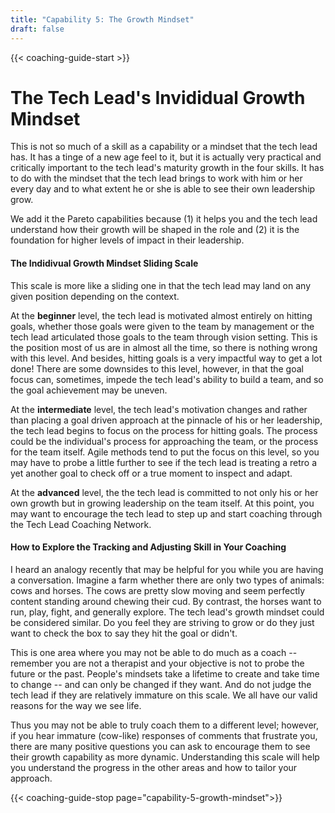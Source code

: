 ```yaml
---
title: "Capability 5: The Growth Mindset"
draft: false
---
```


{{< coaching-guide-start >}}

# The Tech Lead's Invididual Growth Mindset

This is not so much of a skill as a capability or a mindset that the tech lead has. It has a tinge of a new age feel to it, but it is actually very practical and critically important to the tech lead's maturity growth in the four skills. It has to do with the mindset that the tech lead brings to work with him or her every day and to what extent he or she is able to see their own leadership grow. 

We add it the Pareto capabilities because (1) it helps you and the tech lead understand how their growth will be shaped in the role and (2) it is the foundation for higher levels of impact in their leadership.

#### The Indidivual Growth Mindset Sliding Scale

This scale is more like a sliding one in that the tech lead may land on any given position depending on the context.

At the **beginner** level, the tech lead is motivated almost entirely on hitting goals, whether those goals were given to the team by management or the tech lead articulated those goals to the team through vision setting. This is the position most of us are in almost all the time, so there is nothing wrong with this level. And besides, hitting goals is a very impactful way to get a lot done! There are some downsides to this level, however, in that the goal focus can, sometimes, impede the tech lead's ability to build a team, and so the goal achievement may be uneven.

At the **intermediate** level, the tech lead's motivation changes and rather than placing a goal driven approach at the pinnacle of his or her leadership, the tech lead begins to focus on the process for hitting goals. The process could be the individual's process for approaching the team, or the process for the team itself. Agile methods tend to put the focus on this level, so you may have to probe a little further to see if the tech lead is treating a retro a yet another goal to check off or a true moment to inspect and adapt.

At the **advanced** level, the the tech lead is committed to not only his or her own growth but in growing leadership on the team itself. At this point, you may want to encourage the tech lead to step up and start coaching through the Tech Lead Coaching Network.


#### How to Explore the Tracking and Adjusting Skill in Your Coaching

I heard an analogy recently that may be helpful for you while you are having a conversation. Imagine a farm whether there are only two types of animals: cows and horses. The cows are pretty slow moving and seem perfectly content standing around chewing their cud. By contrast, the horses want to run, play, fight, and generally explore. The tech lead's growth mindset could be considered similar. Do you feel they are striving to grow or do they just want to check the box to say they hit the goal or didn't.

This is one area where you may not be able to do much as a coach -- remember you are not a therapist and your objective is not to probe the future or the past. People's mindsets take a lifetime to create and take time to change -- and can only be changed if they want. And do not judge the tech lead if they are relatively immature on this scale. We all have our valid reasons for the way we see life.

Thus you may not be able to truly coach them to a different level; however, if you hear immature (cow-like) responses of comments that frustrate you, there are many positive questions you can ask to encourage them to see their growth capability as more dynamic. Understanding this scale will help you understand the progress in the other areas and how to tailor your approach.


{{< coaching-guide-stop page="capability-5-growth-mindset">}}